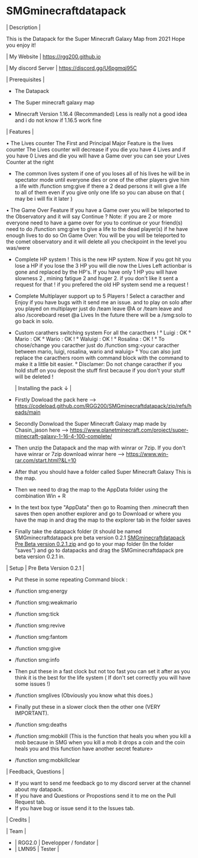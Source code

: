 # SMGminecraftdatapack
 | Description |

  This is the Datapack for the Super Minecraft Galaxy Map from 2021 Hope you enjoy it!

  | My Website | https://rgg200.github.io

  | My discord Server | https://discord.gg/U6pgmqj95C 

  | Prerequisites |

 - The Datapack
 
 - The Super minecraft galaxy map

 - Minecraft Version 1.16.4 (Recommanded) Less is really not a good idea and i do not know if 1.16.5 work fine

  | Features |

• The Lives counter 
The First and Principal Major Feature is the lives counter The Lives counter will decrease if you die you have 4 Lives and if you have 0 Lives and die you will have a Game over you can see your Lives Counter at the right 

- The common lives system
if one of you loses all of his lives he will be in spectator mode until everyone dies or one of the other players give him a life with /function smg:give if there a 2 dead persons it will give a life to all of them even if you give only one life so you can abuse on that ( may be i will fix it later )

• The Game Over Feature
If you have a Game over you will be teleported to the Observatory and it will say Continue ?
Note: if you are 2 or more everyone need to have a game over for you to continue or your friend(s) need to do /function smg:give to give a life to the dead player(s)
if he have enough lives to do so
On Game Over: You will be you will be teleported to the comet observatory and it will delete all you checkpoint in the level you was/were

- Complete HP system !
This is the new HP system. Now if you got hit you lose a HP if you lose the 3 HP you will die now the Lives Left actionbar is gone and replaced by the HP's.
If you have only 1 HP you will have slowness 2 , mining fatigue 2 and huger 2.
if you don't like it sent a request for that !
if you prefered the old HP system send me a request !

- Complete Multiplayer support up to 5 Players !
Select a caracther and Enjoy 
if you have bugs with it send me an issue. and to play on solo after you played on multiplayer just do /team leave @A or /team leave and also /scoreboard reset @a Lives In the future there will be a /smg:solo
to go back in solo.

- Custom carathers switching system For all the caracthers !
° Luigi : OK
° Mario : OK
° Wario : OK !
° Waluigi : OK !
° Rosalina : OK !
° To chose/change you caracther just do /function smg:<your caracther between mario, luigi, rosalina, wario and waluig> 
° You can also just replace the caracthers room with command block with the command to make it a little bit easier.
°  Disclamer: Do not change caracther if you hold stuff on you deposit the stuff first because if you don't your stuff will be deleted !

 
  | Installing the pack ↓ |

- Firstly Dowload the pack here --> https://codeload.github.com/RGG200/SMGminecraftdatapack/zip/refs/heads/main

- Secondly Donwload the Super Minecraft Galaxy map made by Chasin_jason here --> https://www.planetminecraft.com/project/super-minecraft-galaxy-1-16-4-100-complete/

- Then unzip the Datapack and the map with winrar or 7zip. If you don't have winrar or 7zip download winrar here --> https://www.win-rar.com/start.html?&L=10

- After that you should have a folder called Super Minecraft Galaxy This is the map.

- Then we need to drag the map to the AppData folder using the combination Win + R

- In the text box type "AppData" then go to Roaming then .minecraft then saves then open another explorer and go to Download or where you have the map in and drag the map to the explorer tab in the folder saves

- Finally take the datapack folder (it should be named SMGminecraftdatapack pre beta version 0.2.1
[SMGminecraftdatapack Pre Beta version 0.2.1.zip](https://github.com/RGG200/SMGminecraftdatapack/files/6510065/SMGminecraftdatapack.Pre.Beta.version.0.2.1.zip)
and go to your map folder (In the folder "saves") and go to datapacks and drag the SMGminecraftdapack pre beta version 0.2.1 in.

 | Setup | Pre Beta Version 0.2.1 |
- Put these in some repeating Command block :
- /function smg:energy
- /function smg:weakmario
- /function smg:tick
- /function smg:revive
- /function smg:fantom
- /function smg:give
- /function smg:info

-  Then put these in a fast clock but not too fast you can set it after as you think it is the best for the life system ( If don't set correctly you will have some issues !)
- /function smglives (Obviously you know what this does.)


- Finally put these in a slower clock then the other one (VERY IMPORTANT).
- /function smg:deaths
- /function smg:mobkill (This is the function that heals you when you kill a mob because in SMG when you kill a mob it drops a coin and the coin heals you and this function have another secret feature>
- /function smg:mobkillclear

 | Feedback, Questions |
- If you want to send me feedback go to my discord server at the channel about my datapack.
- If you have and Questions or Propostions send it to me on the Pull Request tab.
- If you have bug or issue send it to the Issues tab.
 
 | Credits |

  | Team |

- | RGG2.0 | Developper / fondator | 
- | LMN95 | Tester |


